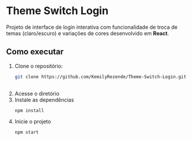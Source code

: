 # Theme Switch Login

Projeto de interface de login interativa com funcionalidade de troca de temas (claro/escuro) e variações de cores desenvolvido em **React**.

## Como executar

1. Clone o repositório:
   ```bash
   git clone https://github.com/KemilyRezende/Theme-Switch-Login.git
  
2. Acesse o diretório
3. Instale as dependências
   ```bash
   npm install
   
4. Inicie o projeto
   ```bash
   npm start
  
